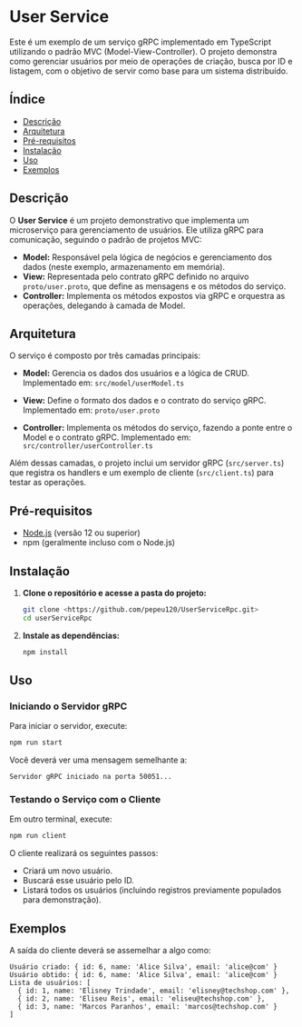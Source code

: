# User Service

Este é um exemplo de um serviço gRPC implementado em TypeScript utilizando o padrão MVC (Model-View-Controller). O projeto demonstra como gerenciar usuários por meio de operações de criação, busca por ID e listagem, com o objetivo de servir como base para um sistema distribuído.

## Índice

- [Descrição](#descrição)
- [Arquitetura](#arquitetura)
- [Pré-requisitos](#pré-requisitos)
- [Instalação](#instalação)
- [Uso](#uso)
- [Exemplos](#exemplos)


## Descrição

O **User Service** é um projeto demonstrativo que implementa um microserviço para gerenciamento de usuários. Ele utiliza gRPC para comunicação, seguindo o padrão de projetos MVC:

- **Model:** Responsável pela lógica de negócios e gerenciamento dos dados (neste exemplo, armazenamento em memória).
- **View:** Representada pelo contrato gRPC definido no arquivo `proto/user.proto`, que define as mensagens e os métodos do serviço.
- **Controller:** Implementa os métodos expostos via gRPC e orquestra as operações, delegando à camada de Model.

## Arquitetura

O serviço é composto por três camadas principais:

- **Model:** Gerencia os dados dos usuários e a lógica de CRUD.
  Implementado em: `src/model/userModel.ts`

- **View:** Define o formato dos dados e o contrato do serviço gRPC.
  Implementado em: `proto/user.proto`

- **Controller:** Implementa os métodos do serviço, fazendo a ponte entre o Model e o contrato gRPC.
  Implementado em: `src/controller/userController.ts`

Além dessas camadas, o projeto inclui um servidor gRPC (`src/server.ts`) que registra os handlers e um exemplo de cliente (`src/client.ts`) para testar as operações.


## Pré-requisitos

- [Node.js](https://nodejs.org/) (versão 12 ou superior)
- npm (geralmente incluso com o Node.js)

## Instalação

1. **Clone o repositório e acesse a pasta do projeto:**

   ```bash
   git clone <https://github.com/pepeu120/UserServiceRpc.git>
   cd userServiceRpc
   ```

2. **Instale as dependências:**

   ```bash
   npm install
   ```

## Uso

### Iniciando o Servidor gRPC

Para iniciar o servidor, execute:

```bash
npm run start
```

Você deverá ver uma mensagem semelhante a:

```
Servidor gRPC iniciado na porta 50051...
```

### Testando o Serviço com o Cliente

Em outro terminal, execute:

```bash
npm run client
```

O cliente realizará os seguintes passos:
- Criará um novo usuário.
- Buscará esse usuário pelo ID.
- Listará todos os usuários (incluindo registros previamente populados para demonstração).

## Exemplos

A saída do cliente deverá se assemelhar a algo como:

```
Usuário criado: { id: 6, name: 'Alice Silva', email: 'alice@com' }
Usuário obtido: { id: 6, name: 'Alice Silva', email: 'alice@com' }
Lista de usuários: [
  { id: 1, name: 'Elisney Trindade', email: 'elisney@techshop.com' },
  { id: 2, name: 'Eliseu Reis', email: 'eliseu@techshop.com' },
  { id: 3, name: 'Marcos Paranhos', email: 'marcos@techshop.com' }
]
```
